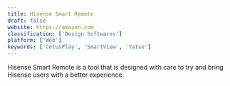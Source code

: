 ```yaml
---
title: Hisense Smart Remote
draft: false 
website: https://amazon.com
classification: ['Design Softwares']
platform: ['Web']
keywords: ['CetusPlay', 'SmartView', 'Yatse']
---
```

Hisense Smart Remote is a tool that is designed with care to try and bring Hisense users with a better experience.